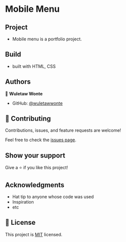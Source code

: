 # Mobile Menu

## Project

- Mobile menu is a portfolio project.

## Build

- built with HTML, CSS



## Authors

👤 **Wuletaw Wonte**

- GitHub: [@wuletawwonte](https://github.com/wuletawwonte)

## 🤝 Contributing

Contributions, issues, and feature requests are welcome!

Feel free to check the [issues page](../../issues/).

## Show your support

Give a ⭐️ if you like this project!

## Acknowledgments

- Hat tip to anyone whose code was used
- Inspiration
- etc

## 📝 License

This project is [MIT](./MIT.md) licensed.